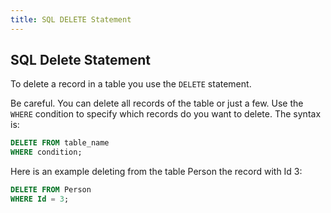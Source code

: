```yaml
---
title: SQL DELETE Statement
---
```

## SQL Delete Statement

To delete a record in a table you use the `DELETE` statement. 

Be careful. You can delete all records of the table or just a few. Use the `WHERE` condition to specify which records do you want to delete. The syntax is:

```sql
DELETE FROM table_name
WHERE condition;
```

Here is an example deleting from the table Person the record with Id 3:

```sql
DELETE FROM Person
WHERE Id = 3;
```



